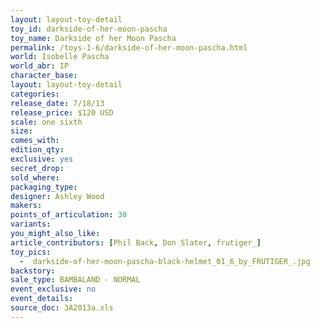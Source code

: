 ```yaml
---
layout: layout-toy-detail 
toy_id: darkside-of-her-moon-pascha
toy_name: Darkside of her Moon Pascha
permalink: /toys-1-6/darkside-of-her-moon-pascha.html
world: Isobelle Pascha
world_abr: IP
character_base: 
layout: layout-toy-detail
categories: 
release_date: 7/18/13
release_price: $120 USD
scale: one sixth
size: 
comes_with: 
edition_qty: 
exclusive: yes
secret_drop: 
sold_where: 
packaging_type: 
designer: Ashley Wood
makers: 
points_of_articulation: 30
variants: 
you_might_also_like: 
article_contributors: [Phil Back, Don Slater, frutiger_]
toy_pics: 
  -  darkside-of-her-moon-pascha-black-helmet_01_6_by_FRUTIGER_.jpg
backstory: 
sale_type: BAMBALAND - NORMAL
event_exclusive: no
event_details: 
source_doc: 3A2013a.xls
---
```

